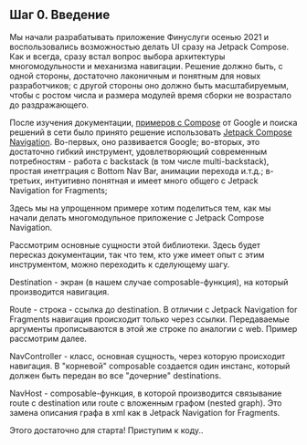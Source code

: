 ## Шаг 0. Введение

Мы начали разрабатывать приложение Финуслуги осенью 2021 и воспользовались возможностью делать UI
сразу на Jetpack Compose. Как и всегда, сразу встал вопрос выбора архитектуры многомодульности и
механизма навигации. Решение должно быть, с одной стороны, достаточно лаконичным и понятным для
новых разработчиков; c другой стороны оно должно быть масштабируемым, чтобы с ростом числа и размера
модулей время сборки не возрастало до раздражающего.

После изучения документации, [примеров с Сompose](https://github.com/android/compose-samples) от
Google и поиска решений в сети было принято решение
использовать [Jetpack Compose Navigation](https://developer.android.com/jetpack/compose/navigation).
Во-первых, оно развивается Google; во-вторых, это достаточно гибкий инструмент, удовлетворяющий
современным потребностям - работа с backstack (в том числе multi-backstack), простая инетграция с
Bottom Nav Bar, анимации перехода и.т.д.; в-третьих, интуитивно понятная и имеет много общего с
Jetpack Navigation for Fragments;

Здесь мы на упрощенном примере хотим поделиться тем, как мы начали делать многомодульное приложение
с Jetpack Compose Navigation.

Рассмотрим основные сущности этой библиотеки. Здесь будет пересказ документации, так что тем, кто
уже имеет опыт с этим инструментом, можно переходить к сделующему шагу.

Destination - экран (в нашем случае composable-функция), на который производится навигация.

Route - строка - ссылка до destination. В отличии с Jetpack Navigation for Fragments навигация
происходит только через ссылки. Передаваемые аргументы прописываются в этой же строке по аналогии с
web. Пример рассмотрим далее.

NavController - класс, основная сущность, через которую происходит навигация. В "корневой"
composable создается один инстанс, который должен быть передан во все "дочерние" destinations.

NavHost - composable-функция, в которой производится связывание route c destination или route с
вложенным графом (nested graph). Это замена описания графа в xml как в Jetpack Navigation for
Fragments.

Этого достаточно для старта! Приступим к коду..
